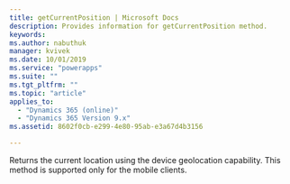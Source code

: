 ```yaml
---
title: getCurrentPosition | Microsoft Docs
description: Provides information for getCurrentPosition method.
keywords:
ms.author: nabuthuk
manager: kvivek
ms.date: 10/01/2019
ms.service: "powerapps"
ms.suite: ""
ms.tgt_pltfrm: ""
ms.topic: "article"
applies_to: 
  - "Dynamics 365 (online)"
  - "Dynamics 365 Version 9.x"
ms.assetid: 8602f0cb-e299-4e80-95ab-e3a67d4b3156

---
```


Returns the current location using the device geolocation capability. This method is supported only for the mobile clients.
